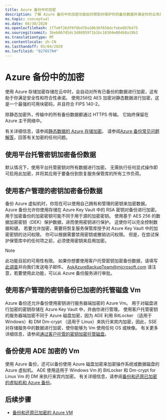 ```yaml
---
title: Azure 备份中的加密
description: 了解 Azure 备份中的加密功能如何帮助你保护你的备份数据并满足你的业务的安全需求。
ms.topic: conceptual
ms.date: 04/30/2020
ms.openlocfilehash: 1f7e0f26df0f8bd70a10b36f658dcfebe897b475
ms.sourcegitcommit: 3beb067d5dc3d8895971b1bc18304e004b8a19b3
ms.translationtype: MT
ms.contentlocale: zh-CN
ms.lasthandoff: 05/04/2020
ms.locfileid: "82765794"
---
```

# <a name="encryption-in-azure-backup"></a>Azure 备份中的加密

使用 Azure 存储加密存储在云中时，会自动对所有已备份的数据进行加密，这有助于你满足安全性和符合性承诺。 使用256位 AES 加密对静态数据进行加密，这是一个最强的可用块密码，并且符合 FIPS 140-2。

除静态加密外，传输中的所有备份数据都通过 HTTPS 传输。 它始终保留在 Azure 主干网络中。

有关详细信息，请参阅[静态数据的 Azure 存储加密](https://docs.microsoft.com/azure/storage/common/storage-service-encryption)。 请参阅[Azure 备份常见问题解答](https://docs.microsoft.com/azure/backup/backup-azure-backup-faq#encryption)，回答有关加密的任何问题。

## <a name="encryption-of-backup-data-using-platform-managed-keys"></a>使用平台托管密钥加密备份数据

默认情况下，使用平台托管密钥对所有数据进行加密。 无需执行任何显式操作即可启用此加密，并将其应用于要备份到恢复服务保管库的所有工作负荷。

## <a name="encryption-of-backup-data-using-customer-managed-keys"></a>使用客户管理的密钥加密备份数据

备份 Azure 虚拟机时，你现在可以使用自己拥有和管理的密钥来加密数据。 Azure 备份允许你使用存储在 Azure Key Vault 中的 RSA 密钥对备份进行加密。 用于加密备份的加密密钥可能不同于用于源的加密密钥。 使用基于 AES 256 的数据加密密钥（DEK）保护数据，进而使用密钥进行保护。 这使你可以完全控制数据和键。 若要允许加密，需要将恢复服务保管库授予对 Azure Key Vault 中的加密密钥的访问权限。 你可以根据需要禁用密钥或撤销访问权限。 但是，在尝试保护保管库中的任何项之前，必须使用密钥来启用加密。

>[!NOTE]
>此功能目前的可用性有限。 如果你想要使用客户托管密钥加密备份数据，请填写[此调查](https://forms.microsoft.com/Pages/ResponsePage.aspx?id=v4j5cvGGr0GRqy180BHbR0H3_nezt2RNkpBCUTbWEapURE9TTDRIUEUyNFhNT1lZS1BNVDdZVllHWi4u)并向我们发送电子邮件。 AskAzureBackupTeam@microsoft.com 请注意，若要使用此功能，可以从 Azure 备份服务进行审批。

## <a name="backup-of-managed-disk-vms-encrypted-using-customer-managed-keys"></a>使用客户管理的密钥备份已加密的托管磁盘 Vm

Azure 备份还允许备份使用密钥进行服务器端加密的 Azure Vm。 用于对磁盘进行加密的密钥存储在 Azure Key Vault 中，并由你进行管理。 使用客户托管密钥的服务器端加密不同于 Azure 磁盘加密，因为 ADE 利用 BitLocker （适用于 Windows）和 DM Dm-crypt （适用于 Linux）来执行来宾内加密，因此，SSE 对存储服务中的数据进行加密，使你能够为 Vm 使用任何 OS 或映像。 有关更多详细信息，请参阅[通过客户托管的密钥加密托管磁盘](https://docs.microsoft.com/azure/virtual-machines/windows/disk-encryption#customer-managed-keys)。

## <a name="backup-of-vms-encrypted-using-ade"></a>备份使用 ADE 加密的 Vm

使用 Azure 备份，还可以备份使用 Azure 磁盘加密来加密操作系统或数据磁盘的 Azure 虚拟机。 ADE 使用适用于 Windows Vm 的 BitLocker 和 Dm-crypt for Linux Vm 的 DM 来执行来宾内加密。 有关详细信息，请参阅[备份和还原已加密的虚拟机和 Azure 备份](https://docs.microsoft.com/azure/backup/backup-azure-vms-encryption)。

## <a name="next-steps"></a>后续步骤

- [备份和还原已加密的 Azure VM](backup-azure-vms-encryption.md)
